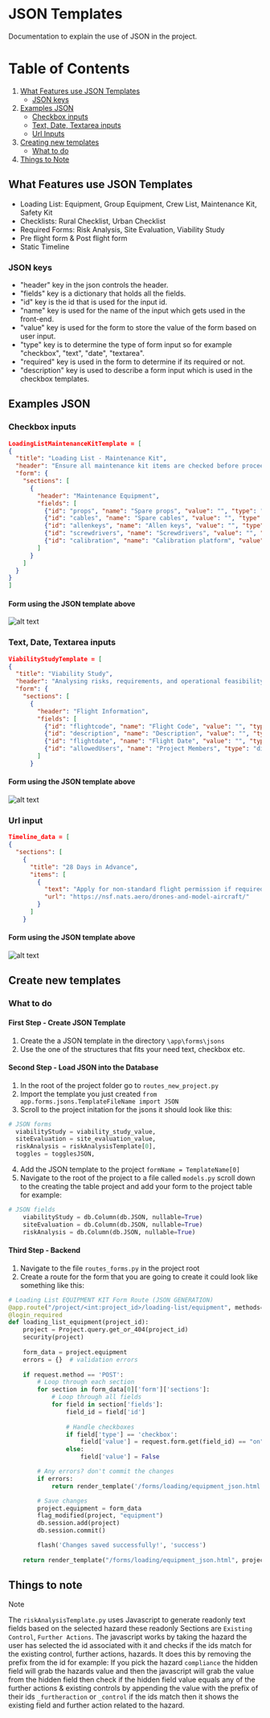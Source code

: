 # JSON Templates

Documentation to explain the use of JSON in the project.

# Table of Contents

1. [What Features use JSON Templates](#what-features-use-json-templates)
   - [JSON keys](#json-keys)
2. [Examples JSON](#examples-json)
   - [Checkbox inputs](#checkbox-inputs)
   - [Text, Date, Textarea inputs](#text-date-textarea-inputs)
   - [Url Inputs](#url-input)
3. [Creating new templates](#create-new-templates)
    - [What to do](#what-to-do)
4. [Things to Note](#things-to-note)


## What Features use JSON Templates
- Loading List: Equipment, Group Equipment, Crew List, Maintenance Kit, Safety Kit 
- Checklists: Rural Checklist, Urban Checklist
- Required Forms: Risk Analysis, Site Evaluation, Viability Study
- Pre flight form & Post flight form
- Static Timeline

### JSON keys 

- "header" key in the json controls the header.
- "fields" key is a dictionary that holds all the fields.
- "id" key is the id that is used for the input id.
- "name" key is used for the name of the input which gets used in the front-end.
- "value" key is used for the form to store the value of the form based on user input. 
- "type" key is to determine the type of form input so for example "checkbox", "text", "date", "textarea". 
- "required" key is used in the form to determine if its required or not.
- "description" key is used to describe a form input which is used in the checkbox templates.

## Examples JSON
### Checkbox inputs

``` json
LoadingListMaintenanceKitTemplate = [
{
  "title": "Loading List - Maintenance Kit",
  "header": "Ensure all maintenance kit items are checked before proceeding.",
  "form": {
    "sections": [
      {
        "header": "Maintenance Equipment",
        "fields": [
          {"id": "props", "name": "Spare props", "value": "", "type": "checkbox", "required": False},
          {"id": "cables", "name": "Spare cables", "value": "", "type": "checkbox", "required": False},
          {"id": "allenkeys", "name": "Allen keys", "value": "", "type": "checkbox", "required": False},
          {"id": "screwdrivers", "name": "Screwdrivers", "value": "", "type": "checkbox", "required": False},
          {"id": "calibration", "name": "Calibration platform", "value": "", "type": "checkbox", "required": False}
        ]
      }
    ]
  }
}
]
```
#### Form using the JSON template above
![alt text](images/checkbox.png)
### Text, Date, Textarea inputs

``` json
ViabilityStudyTemplate = [
{
  "title": "Viability Study",
  "header": "Analysing risks, requirements, and operational feasibility",
  "form": {
    "sections": [
      {
        "header": "Flight Information",
        "fields": [
          {"id": "flightcode", "name": "Flight Code", "value": "", "type": "text", "required": True},
          {"id": "description", "name": "Description", "value": "", "type": "textarea", "required": True},
          {"id": "flightdate", "name": "Flight Date", "value": "", "type": "date", "required": True},
          {"id": "allowedUsers", "name": "Project Members", "type": "div"}
        ]
      }
```
#### Form using the JSON template above
![alt text](images/text-date.png)

### Url input
``` json
Timeline_data = [
{
  "sections": [
    {
      "title": "28 Days in Advance",
      "items": [
        {
          "text": "Apply for non-standard flight permission if required",
          "url": "https://nsf.nats.aero/drones-and-model-aircraft/"
        }
      ]
    }

```
#### Form using the JSON template above
![alt text](images/url.png)

## Create new templates
### What to do
#### First Step - Create JSON Template
1. Create the a JSON template in the directory ```\app\forms\jsons```
2. Use the one of the structures that fits your need text, checkbox etc.

#### Second Step - Load JSON into the Database
1. In the root of the project folder go to ```routes_new_project.py```
2. Import the template you just created ```from app.forms.jsons.TemplateFileName import JSON```
3. Scroll to the project initation for the jsons it should look like this:
``` python  
# JSON forms
  viabilityStudy = viability_study_value,
  siteEvaluation = site_evaluation_value,
  riskAnalysis = riskAnalysisTemplate[0],
  toggles = togglesJSON,
```
4. Add the JSON template to the project ```formName = TemplateName[0]```
5. Navigate to the root of the project to a file called ```models.py``` scroll down to the creating the table project and add your form to the project table for example: 
``` python 
# JSON fields
    viabilityStudy = db.Column(db.JSON, nullable=True)
    siteEvaluation = db.Column(db.JSON, nullable=True)
    riskAnalysis = db.Column(db.JSON, nullable=True)
```
#### Third Step - Backend
1. Navigate to the file ```routes_forms.py``` in the project root
2. Create a route for the form that you are going to create it could look like something like this:
``` python
# Loading List EQUIPMENT KIT Form Route (JSON GENERATION)
@app.route("/project/<int:project_id>/loading-list/equipment", methods=["GET", "POST"])
@login_required
def loading_list_equipment(project_id):
    project = Project.query.get_or_404(project_id)  
    security(project)
    
    form_data = project.equipment    
    errors = {}  # validation errors
    
    if request.method == 'POST':
        # Loop through each section
        for section in form_data[0]['form']['sections']:
            # Loop through all fields
            for field in section['fields']:
                field_id = field['id']  
               
                # Handle checkboxes 
                if field['type'] == 'checkbox':  
                    field['value'] = request.form.get(field_id) == "on"  # True if checked
                else:
                    field['value'] = False

        # Any errors? don't commit the changes
        if errors:
            return render_template('/forms/loading/equipment_json.html', project=project, form_data=form_data, errors=errors)

        # Save changes
        project.equipment = form_data
        flag_modified(project, "equipment")
        db.session.add(project)
        db.session.commit()

        flash('Changes saved successfully!', 'success')
    
    return render_template("/forms/loading/equipment_json.html", project=project, form_data=form_data, footer=False, title="Equipment" )
```           

## Things to note
> [!NOTE]
>  The ```riskAnalysisTemplate.py``` uses Javascript to generate readonly text fields based on the selected hazard these readonly Sections are ```Existing Control```, ```Further Actions```. The javascript works by taking the hazard the user has selected the id associated with it and checks if the ids match for the existing control, further actions, hazards. It does this by removing the prefix from the id for example:
If you pick the hazard ```compliance``` the hidden field will grab the hazards value and then the javascript will grab the value from the hidden field then check if the hidden field value equals any of the further actions & existing controls by appending the value with the prefix of their ids ```_furtheraction``` or ```_control``` if the ids match then it shows the existing field and further action related to the hazard.








